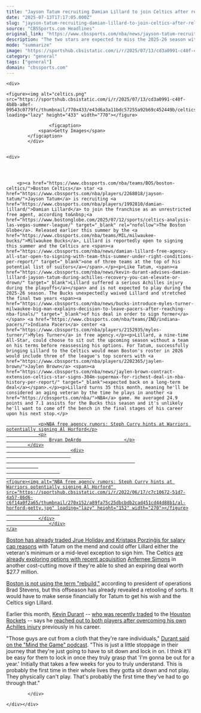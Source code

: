 ```yaml
---
title: "Jayson Tatum recruiting Damian Lillard to join Celtics after release from Bucks, per report"
date: "2025-07-13T17:17:05.000Z"
slug: "jayson-tatum-recruiting-damian-lillard-to-join-celtics-after-release-from-bucks-per-report"
source: "CBSSports.com Headlines"
original_link: "https://www.cbssports.com/nba/news/jayson-tatum-recruiting-damian-lillard-to-join-celtics-after-release-from-bucks-per-report/"
description: "The two stars are expected to miss the 2025-26 season with Achilles injuries"
mode: "summarize"
image: "https://sportshub.cbsistatic.com/i/r/2025/07/13/cd3a0991-c40f-4b8b-a8ef-09543c0779fc/thumbnail/1200x675/2df6589bcb4c8b22fe87e25bf4f5bbf2/celtics.png"
category: "general"
tags: ["general"]
domain: "cbssports.com"
---
```

<div id="readability-page-1" class="page"><div id="Article-body">
        
    
        
                
    <div>
                            
    <figure><img alt="celtics.png" src="https://sportshub.cbsistatic.com/i/r/2025/07/13/cd3a0991-c40f-4b8b-a8ef-09543c0779fc/thumbnail/770x433/e43d6a3a11bdc57255a92b69c452449b/celtics.png" loading="lazy" height="433" width="770"></figure>
        
                    <figcaption>
                <span>Getty Images</span>
            </figcaption>
            </div>

    
    <div>
        
        
                            
                
        <p><a href="https://www.cbssports.com/nba/teams/BOS/boston-celtics/">Boston Celtics</a> star <a href="https://www.cbssports.com/nba/players/2268018/jayson-tatum/">Jayson Tatum</a> is recruiting <a href="https://www.cbssports.com/nba/players/1992810/damian-lillard/">Damian Lillard</a> to join the franchise as an unrestricted free agent, according to&nbsp;<a href="https://www.bostonglobe.com/2025/07/12/sports/celtics-analysis-las-vegas-summer-league/" target="_blank" rel="nofollow">The Boston Globe</a>. Released earlier this summer by the <a href="https://www.cbssports.com/nba/teams/MIL/milwaukee-bucks/">Milwaukee Bucks</a>, Lillard is reportedly open to signing this summer and the Celtics are <span><a href="https://www.cbssports.com/nba/news/damian-lillard-free-agency-all-star-open-to-signing-with-team-this-summer-under-right-conditions-per-report/" target="_blank">one of three teams at the top of his potential list of suitors</a></span>.</p><p>Like Tatum, <span><a href="https://www.cbssports.com/nba/news/kevin-durant-advises-damian-lillard-jayson-tatum-during-achilles-recovery-you-can-elevate-or-drown/" target="_blank">Lillard suffered a serious Achilles injury during the playoffs</a></span> and is not expected to play during the 2025-26 season. The Bucks unexpectedly waived Lillard and stretched the final two years <span><a href="https://www.cbssports.com/nba/news/bucks-introduce-myles-turner-milwaukee-big-man-explains-decision-to-leave-pacers-after-reaching-nba-finals/" target="_blank">of his deal in order to sign former</a></span> <a href="https://www.cbssports.com/nba/teams/IND/indiana-pacers/">Indiana Pacers</a> center <a href="https://www.cbssports.com/nba/players/2152935/myles-turner/">Myles Turner</a> in free agency.</p><p>Lillard, a nine-time All-Star, could choose to sit out the upcoming season without a team on his terms before reassessing his options. For Tatum, successfully bringing Lillard to the Celtics would mean Boston's roster in 2026 would include three of the league's top scorers with <a href="https://www.cbssports.com/nba/players/2202365/jaylen-brown/">Jaylen Brown</a> <span><a href="https://www.cbssports.com/nba/news/jaylen-brown-contract-extension-celtics-star-signs-304m-supermax-for-richest-deal-in-nba-history-per-report/" target="_blank">expected back on a long-term deal</a></span>.</p><p>Lillard turns 35 this month, meaning he'll be considered an aging veteran by the time he plays in another <a href="https://cbssports.com/nba/">NBA</a> game. He averaged 24.9 points and 7.1 assists for the Bucks this season and it's unlikely he'll want to come off the bench in the final stages of his career upon his next stop.</p>
        

<a href="https://www.cbssports.com/nba/news/nba-free-agency-rumors-steph-curry-hints-at-warriors-potentially-signing-al-horford/" target="_blank">
        <div>
            <div>
                
                <p>NBA free agency rumors: Steph Curry hints at Warriors potentially signing Al Horford</p>
                <p>
                    Bryan DeArdo                </p>
            </div>
                            <div>
                            
                                                    
                
                        
                                    
    <figure><img alt="NBA free agency rumors: Steph Curry hints at Warriors potentially signing Al Horford" src="https://sportshub.cbsistatic.com/i/r/2022/06/17/c7c10672-51d7-4a57-86d6-c6f14a0f2a65/thumbnail/270x152/a89fa75c25dbcbdb2cad451cd44d88b1/al-horford-getty.jpg" loading="lazy" height="152" width="270"></figure>
                        
                </div>
                    </div>
    </a>
<p>Boston has <span><a href="https://www.cbssports.com/nba/news/how-did-jayson-tatum-injury-affect-celtics-offseason-brad-stevens-says-hard-decisions-were-coming-anyway/" target="_blank">already traded Jrue Holiday and Kristaps Porziņģis for salary cap reasons</a></span> with Tatum on the mend and could offer Lillard either the veteran's minimum or a mid-level exception to sign him. The Celtics <span><a href="https://www.cbssports.com/nba/news/nba-trade-rumors-celtics-exploring-options-for-recent-acquisition-anfernee-simons-in-cost-cutting-move/" target="_blank">are already exploring options with recent acquisition</a></span> <a href="https://www.cbssports.com/nba/players/2938080/anfernee-simons/">Anfernee Simons</a> in another cost-cutting move if they're able to shed an expiring deal worth $27.7 million.</p><p><a href="https://www.cbsnews.com/boston/news/boston-celtics-rebuild-retool-offseason-holiday-porzingins-nba/" target="_blank">Boston is not using the term "rebuild,"</a>&nbsp;according to president of operations Brad Stevens, but this offseason has already revealed a retooling of sorts. It would have to make sense financially for Tatum to get his wish and the Celtics sign Lillard.</p><p>Earlier this month, <a href="https://www.cbssports.com/nba/players/1231866/kevin-durant/">Kevin Durant</a>&nbsp;--&nbsp;<span><a href="https://www.cbssports.com/nba/news/kevin-durant-trade-grades-rockets-launch-into-contention-suns-eat-crow-as-jalen-green-becomes-swing-player/" target="_blank">who was recently traded</a></span> to the <a href="https://www.cbssports.com/nba/teams/HOU/houston-rockets/">Houston Rockets</a>&nbsp;-- says he <span><a href="https://www.cbssports.com/nba/news/kevin-durant-advises-damian-lillard-jayson-tatum-during-achilles-recovery-you-can-elevate-or-drown/" target="_blank">reached out to both players after overcoming his own Achilles injury</a></span> previously in his career.</p>
        

<p>"Those guys are cut from a cloth that they're rare individuals,"&nbsp;<a href="https://www.youtube.com/watch?v=QLzftuwX9XM&amp;ab_channel=MindtheGame">Durant said on the "Mind the Game" podcast</a>. "This is just a little stoppage in their journey that they're just going to have to sit down and lock in on. I think it'll be easy for them to lock in once they truly grasp that 'I'm gonna be out for a year.' Initially that takes a few weeks for you to truly understand. This is probably the first time in their whole lives they gotta sit down and not play. They physically can't play. That's probably the first time they've had to go through that."</p>


        
            </div>

    </div></div>